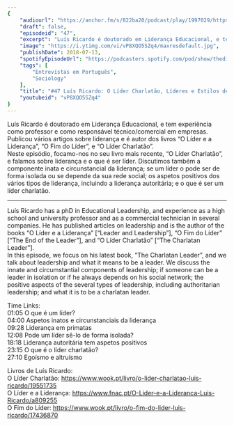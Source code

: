```yaml
---
{
	"audiourl": "https://anchor.fm/s/822ba20/podcast/play/1997029/https%3A%2F%2Fd3ctxlq1ktw2nl.cloudfront.net%2Fproduction%2F2018-11-28%2F7647775-44100-2-3fbf9d7353bf.mp3",
	"draft": false,
	"episodeid": "47",
	"excerpt": "Luís Ricardo é doutorado em Liderança Educacional, e tem experiência como professor e como responsável técnico/comercial em empresas. Publicou vários artigos sobre liderança e é autor dos livros “O Líder e a Liderança”, “O Fim do Líder”, e “O Líder Charlatão”.  ",
	"image": "https://i.ytimg.com/vi/vP8XQO5SZq4/maxresdefault.jpg",
	"publishDate": 2018-07-13,
	"spotifyEpisodeUrl": "https://podcasters.spotify.com/pod/show/thedissenter/episodes/47-Lus-Ricardo-O-Lder-Charlato--Lderes-e-Estilos-de-Liderana-em-Sociedade-Humanas-e2rep5",
	"tags": [
		"Entrevistas em Português",
		"Sociology"
	],
	"title": "#47 Luís Ricardo: O Líder Charlatão, Líderes e Estilos de Liderança em Sociedade Humanas",
	"youtubeid": "vP8XQO5SZq4"
}
---
```

Luís Ricardo é doutorado em Liderança Educacional, e tem experiência como professor e como responsável técnico/comercial em empresas. Publicou vários artigos sobre liderança e é autor dos livros “O Líder e a Liderança”, “O Fim do Líder”, e “O Líder Charlatão”.  
Neste episódio, focamo-nos no seu livro mais recente, “O Líder Charlatão”, e falamos sobre liderança e o que é ser líder. Discutimos também a componente inata e circunstancial da liderança; se um líder o pode ser de forma isolada ou se depende da sua rede social; os aspetos positivos dos vários tipos de liderança, incluindo a liderança autoritária; e o que é ser um líder charlatão.

---

Luís Ricardo has a phD in Educational Leadership, and experience as a high school and university professor and as a commercial technician in several companies. He has published articles on leadership and is the author of the books “O Líder e a Liderança” [“Leader and Leadership”], “O Fim do Líder” [“The End of the Leader”], and “O Líder Charlatão” [“The Charlatan Leader”].  
In this episode, we focus on his latest book, “The Charlatan Leader”, and we talk about leadership and what it means to be a leader. We discuss the innate and circumstantial components of leadership; if someone can be a leader in isolation or if he always depends on his social network; the positive aspects of the several types of leadership, including authoritarian leadership; and what it is to be a charlatan leader.

Time Links:  
<time>01:05</time> O que é um líder?  
<time>04:00</time> Aspetos inatos e circunstanciais da liderança    
<time>09:28</time> Liderança em primatas    
<time>12:08</time> Pode um líder sê-lo de forma isolada?    
<time>18:18</time> Liderança autoritária tem aspetos positivos    
<time>23:15</time> O que é o líder charlatão?    
<time>27:10</time> Egoísmo e altruísmo  

Livros de Luís Ricardo:  
O Líder Charlatão: https://www.wook.pt/livro/o-lider-charlatao-luis-ricardo/19551735  
O Líder e a Liderança: https://www.fnac.pt/O-Lider-e-a-Lideranca-Luis-Ricardo/a809255  
O Fim do Líder: https://www.wook.pt/livro/o-fim-do-lider-luis-ricardo/17436870

